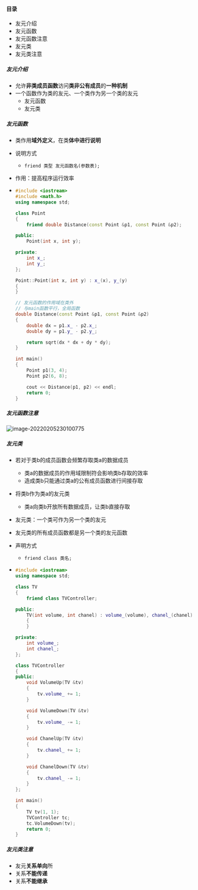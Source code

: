 #### 目录

* 友元介绍
* 友元函数
* 友元函数注意
* 友元类
* 友元类注意

##### 友元介绍

* 允许**非类成员函数**访问**类非公有成员**的**一种机制**
* 一个函数作为类的友元、一个类作为另一个类的友元
  * 友元函数
  * 友元类

##### 友元函数

* 类作用**域外定义**，在类**体中进行说明**

* 说明方式

  * `friend 类型 友元函数名(参数表);`

* 作用：提高程序运行效率

* ```cpp
  #include <iostream>
  #include <math.h>
  using namespace std;
  
  class Point
  {
      friend double Distance(const Point &p1, const Point &p2);
  
  public:
      Point(int x, int y);
  
  private:
      int x_;
      int y_;
  };
  
  Point::Point(int x, int y) : x_(x), y_(y)
  {
  }
  
  // 友元函数的作用域在类外
  // 与main函数平行，全局函数
  double Distance(const Point &p1, const Point &p2)
  {
      double dx = p1.x_ - p2.x_;
      double dy = p1.y_ - p2.y_;
  
      return sqrt(dx * dx + dy * dy);
  }
  
  int main()
  {
      Point p1(3, 4);
      Point p2(6, 8);
  
      cout << Distance(p1, p2) << endl;
      return 0;
  }
  ```

##### 友元函数注意

![image-20220205230100775](%E5%8F%8B%E5%85%83.assets/image-20220205230100775.png)

##### 友元类

* 若对于类b的成员函数会频繁存取类a的数据成员

  * 类a的数据成员的作用域限制符会影响类b存取的效率
  * 造成类b只能通过类a的公有成员函数进行间接存取

* 将类b作为类a的友元类

  * 类a向类b开放所有数据成员，让类b直接存取

* 友元类：一个类可作为另一个类的友元

* 友元类的所有成员函数都是另一个类的友元函数

* 声明方式

  * `friend class 类名;`

* ```cpp
  #include <iostream>
  using namespace std;
  
  class TV
  {
      friend class TVController;
  
  public:
      TV(int volume, int chanel) : volume_(volume), chanel_(chanel)
      {
      }
  
  private:
      int volume_;
      int chanel_;
  };
  
  class TVController
  {
  public:
      void VolumeUp(TV &tv)
      {
          tv.volume_ += 1;
      }
  
      void VolumeDown(TV &tv)
      {
          tv.volume_ -= 1;
      }
  
      void ChanelUp(TV &tv)
      {
          tv.chanel_ += 1;
      }
  
      void ChanelDown(TV &tv)
      {
          tv.chanel_ -= 1;
      }
  };
  
  int main()
  {
      TV tv(1, 1);
      TVController tc;
      tc.VolumeDown(tv);
      return 0;
  }
  ```

##### 友元类注意

* 友元**关系单向**所
* 关系**不能传递**
* 关系**不能继承**